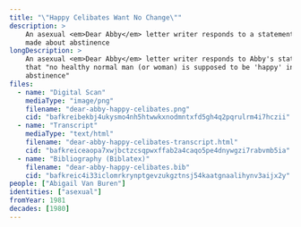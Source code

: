 ```yaml
---
title: "\"Happy Celibates Want No Change\""
description: >
    An asexual <em>Dear Abby</em> letter writer responds to a statement Abby
    made about abstinence
longDescription: >
    An asexual <em>Dear Abby</em> letter writer responds to Abby's statement
    that "no healthy normal man (or woman) is supposed to be 'happy' in
    abstinence"
files:
  - name: "Digital Scan"
    mediaType: "image/png"
    filename: "dear-abby-happy-celibates.png"
    cid: "bafkreibekbj4ukysmo4nh5htwwkxnodmntxfd5gh4q2pqrulrm4i7hczii"
  - name: "Transcript"
    mediaType: "text/html"
    filename: "dear-abby-happy-celibates-transcript.html"
    cid: "bafkreiceaopa7xwjbctzcsqpwxffab2a4caqo5pe4dnywgzi7rabvmb5ia"
  - name: "Bibliography (Biblatex)"
    filename: "dear-abby-happy-celibates.bib"
    cid: "bafkreic4i33iclomrkrynptgevzukgztnsj54kaatgnaalihynv3aijx2y"
people: ["Abigail Van Buren"]
identities: ["asexual"]
fromYear: 1981
decades: [1980]
---
```

